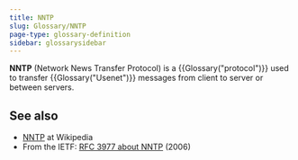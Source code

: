 ```yaml
---
title: NNTP
slug: Glossary/NNTP
page-type: glossary-definition
sidebar: glossarysidebar
---
```



**NNTP** (Network News Transfer Protocol) is a {{Glossary("protocol")}} used to transfer {{Glossary("Usenet")}} messages from client to server or between servers.

## See also

- [NNTP](https://en.wikipedia.org/wiki/Network_News_Transfer_Protocol) at Wikipedia
- From the IETF: [RFC 3977 about NNTP](https://datatracker.ietf.org/doc/html/rfc3977) (2006)
